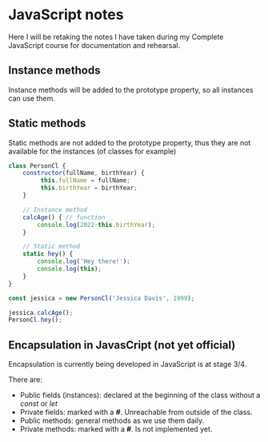 # JavaScript notes
Here I will be retaking the notes I have taken during my Complete JavaScript course for documentation and rehearsal.
## Instance methods
Instance methods will be added to the prototype property, so all instances can use them.
## Static methods
Static methods are not added to the prototype property, thus they are not available for the instances (of classes for example)

```javascript
class PersonCl {
    constructor(fullName, birthYear) {
         this.fullName = fullName;
         this.birthYear = birthYear;
    }

    // Instance method
    calcAge() { // function
        console.log(2022-this.birthYear);
    }

    // Static method
    static hey() {
        console.log('Hey there!');
        console.log(this);
    }
}

const jessica = new PersonCl('Jessica Davis', 1999);

jessica.calcAge();
PersonCl.hey();
```

## Encapsulation in JavasCript (not yet official)
Encapsulation is currently being developed in JavaScript is at stage 3/4.

There are:
- Public fields (instances): declared at the beginning of the class without a *const* or *let*
- Private fields: marked with a **#**. Unreachable from outside of the class.
- Public methods: general methods as we use them daily.
- Private methods: marked with a **#**. Is not implemented yet.
